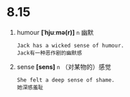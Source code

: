 # 8.15
























1. humour **[ˈhjuːmə(r)]** `n` 幽默
    ```
    Jack has a wicked sense of humour.
    Jack有一种恶作剧的幽默感
    ```

2. sense **[sens]** `n` （对某物的）感觉
    ```
    She felt a deep sense of shame.
    她深感羞耻
    ```
